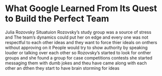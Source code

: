 # What Google Learned From Its Quest to Build the Perfect Team
Julia Rozovsky Situatuion
Rozovsky’s study group was a source of stress and The team’s dynamics could put her on edge and every one was not respectful to each other ideas and they want to force thier ideals on onthers without approving on it  People would try to show authority by speaking louder or talking over each other so Rozovsky’s started to look for onther groups and she found a group for case competitions contests she started messaging them with dumb jokes and theu have came along with each other an dthen they start to have brain storming for ideas
